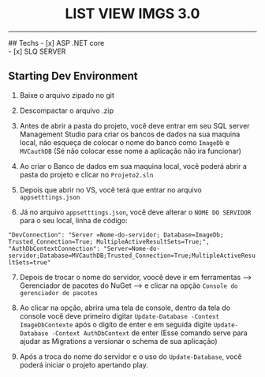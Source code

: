 <h1 align="center">
LIST VIEW IMGS  3.0
</h1>
<p align="center">
<hr>
## Techs
- [x] ASP .NET core<br>
- [x] SLQ SERVER<br>

## Starting Dev Environment

1.	Baixe o arquivo zipado no git<br>

2.	Descompactar o arquivo .zip<br>

3.  Antes de abrir a pasta do projeto, você deve entrar em seu SQL server Management Studio para criar os bancos de dados na sua maquina local, não esqueça de colocar o nome do banco como `ImageDb` e `MVCauthDB` (Sé não colocar esse nome a aplicação não ira funcionar)<br>

4.	Ao criar o Banco de dados em sua maquina local, você poderá abrir a pasta do projeto e clicar no `Projeto2.sln`<br>

5.  Depois que abrir no VS, você terá que entrar no arquivo `appsetttings.json`<br>

6.	Já no arquivo `appsetttings.json`, você deve alterar o `NOME DO SERVIDOR` para o seu local, linha de código:<br>

`"DevConnection": "Server =Nome-do-servidor; Database=ImageDb; Trusted_Connection=True; MultipleActiveResultSets=True;",`<br>
`"AuthDbContextConnection": "Server=Nome-do-servidor;Database=MVCauthDB;Trusted_Connection=True;MultipleActiveResultSets=true"`<br>

7.  Depois de trocar o nome do servidor, voocê deve ir em ferramentas --> Gerenciador de pacotes do NuGet --> e clicar na opção `Console do gerenciador de pacotes` <br>

8.  Ao clicar na opção, abrira uma tela de console, dentro da tela do console você deve primeiro digitar `Update-Database -Context ImageDbContexte` após o digito de enter e em seguida digite `Update-Database -Context AuthDbContext` de enter (Esse comando serve para ajudar as Migrations a versionar o schema de sua aplicação)<br>

9.	Após a troca do nome do servidor e o uso do `Update-Database`, você poderá iniciar o projeto apertando play.<br>

